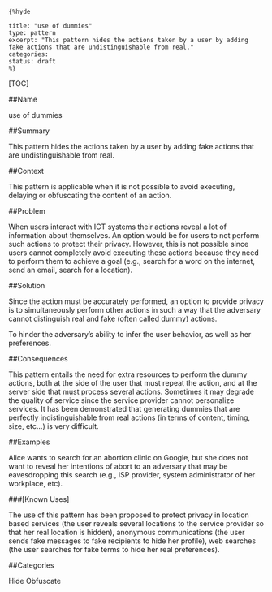     {%hyde

    title: "use of dummies"
    type: pattern
    excerpt: "This pattern hides the actions taken by a user by adding
    fake actions that are undistinguishable from real."
    categories: 
    status: draft
    %}

[TOC]

##Name
<!--Primary name the pattern is known by.-->

use of dummies

<!--###[Also Known As]-->
<!-- All other names the pattern is known by.-->



##Summary
<!-- One short paragraph summarising the pattern.-->

This pattern hides the actions taken by a user by adding fake actions
that are undistinguishable from real.

##Context
<!-- The situations in which the pattern may apply.-->

This pattern is applicable when it is not possible to avoid executing,
delaying or obfuscating the content of an action.

##Problem
<!-- The problem a pattern addresses, including a list of forces describing why a problem might be difficult to solve.-->

When users interact with ICT systems their actions reveal a lot of
information about themselves. An option would be for users to not
perform such actions to protect their privacy. However, this is not
possible since users cannot completely avoid executing these actions
because they need to perform them to achieve a goal (e.g., search for
a word on the internet, send an email, search for a location).

##Solution
<!-- A concise description of how the pattern addresses the problem.-->

Since the action must be accurately performed, an option to provide
privacy is to simultaneously perform other actions in such a way that
the adversary cannot distinguish real and fake (often called dummy)
actions.

<!--goals-->
To hinder the adversary’s ability to infer the user behavior, as well
as her preferences.

<!--###[Structure]-->
<!--A detailed specification of the structural aspects of the pattern. A class diagram if applicable.-->



<!--###[Implementation]-->
<!--Guidelines for implementing the pattern; code fragments; suggested PETS; policy fragments.-->



##Consequences
<!--The advantages (benefits) and disadvantages (liabilities) of applying the pattern.-->



<!--constraints and consequences-->
This pattern entails the need for extra resources to perform the dummy
actions, both at the side of the user that must repeat the action, and
at the server side that must process several actions. Sometimes it may
degrade the quality of service since the service provider cannot
personalize services. It has been demonstrated that generating dummies
that are perfectly indistinguishable from real actions (in terms of
content, timing, size, etc...) is very difficult.

<!--###[Constraints]-->
<!-- limitations as a consequence of applying the pattern.-->



##Examples
<!--Motivational example to see how the pattern is applied.-->

Alice wants to search for an abortion clinic on Google, but she does
not want to reveal her intentions of abort to an adversary that may be
eavesdropping this search (e.g., ISP provider, system administrator of
her workplace, etc).

###[Known Uses]
<!-- Pointers to various applications of the pattern.-->

The use of this pattern has been proposed to protect privacy in
location based services (the user reveals several locations to the
service provider so that her real location is hidden), anonymous
communications (the user sends fake messages to fake recipients to
hide her profile), web searches (the user searches for fake terms to
hide her real preferences).

<!--##See Also-->
<!-- Any pointers to relevant information, not contained in the subfields below.-->



<!--###[Related Patterns]-->
<!-- Supporting and conflicting patterns-->



<!--###[Sources]-->
<!-- References to the original source of the pattern.-->



<!--##General Comments-->
<!-- Separate discussion on the pattern.-->



##Categories
<!-- Placeholder for future agreed upon categories as per collaboration's evaluation.-->

Hide
Obfuscate

<!--##Tags-->
<!-- User definable descriptors for additional correlation.-->


